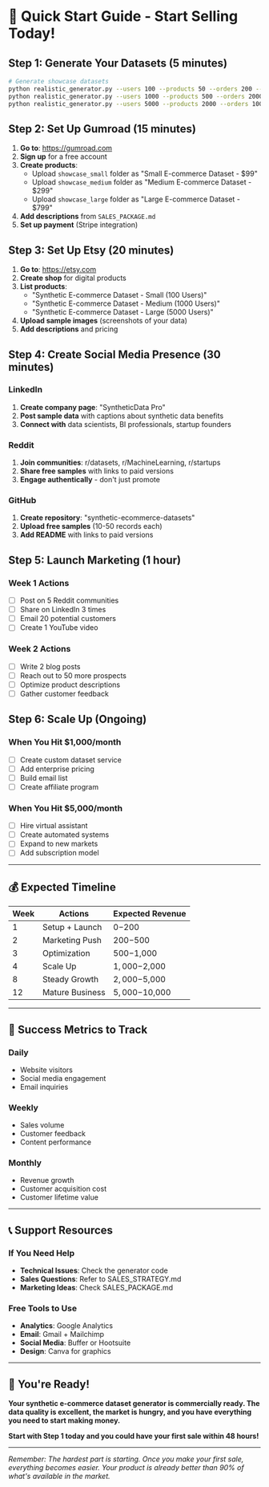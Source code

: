 # 🚀 Quick Start Guide - Start Selling Today!

## **Step 1: Generate Your Datasets (5 minutes)**

```bash
# Generate showcase datasets
python realistic_generator.py --users 100 --products 50 --orders 200 --reviews 150 --output showcase_small
python realistic_generator.py --users 1000 --products 500 --orders 2000 --reviews 1500 --output showcase_medium
python realistic_generator.py --users 5000 --products 2000 --orders 10000 --reviews 8000 --output showcase_large
```

## **Step 2: Set Up Gumroad (15 minutes)**

1. **Go to**: https://gumroad.com
2. **Sign up** for a free account
3. **Create products**:
   - Upload `showcase_small` folder as "Small E-commerce Dataset - $99"
   - Upload `showcase_medium` folder as "Medium E-commerce Dataset - $299"
   - Upload `showcase_large` folder as "Large E-commerce Dataset - $799"
4. **Add descriptions** from `SALES_PACKAGE.md`
5. **Set up payment** (Stripe integration)

## **Step 3: Set Up Etsy (20 minutes)**

1. **Go to**: https://etsy.com
2. **Create shop** for digital products
3. **List products**:
   - "Synthetic E-commerce Dataset - Small (100 Users)"
   - "Synthetic E-commerce Dataset - Medium (1000 Users)"
   - "Synthetic E-commerce Dataset - Large (5000 Users)"
4. **Upload sample images** (screenshots of your data)
5. **Add descriptions** and pricing

## **Step 4: Create Social Media Presence (30 minutes)**

### **LinkedIn**
1. **Create company page**: "SyntheticData Pro"
2. **Post sample data** with captions about synthetic data benefits
3. **Connect with** data scientists, BI professionals, startup founders

### **Reddit**
1. **Join communities**: r/datasets, r/MachineLearning, r/startups
2. **Share free samples** with links to paid versions
3. **Engage authentically** - don't just promote

### **GitHub**
1. **Create repository**: "synthetic-ecommerce-datasets"
2. **Upload free samples** (10-50 records each)
3. **Add README** with links to paid versions

## **Step 5: Launch Marketing (1 hour)**

### **Week 1 Actions**
- [ ] Post on 5 Reddit communities
- [ ] Share on LinkedIn 3 times
- [ ] Email 20 potential customers
- [ ] Create 1 YouTube video

### **Week 2 Actions**
- [ ] Write 2 blog posts
- [ ] Reach out to 50 more prospects
- [ ] Optimize product descriptions
- [ ] Gather customer feedback

## **Step 6: Scale Up (Ongoing)**

### **When You Hit $1,000/month**
- [ ] Create custom dataset service
- [ ] Add enterprise pricing
- [ ] Build email list
- [ ] Create affiliate program

### **When You Hit $5,000/month**
- [ ] Hire virtual assistant
- [ ] Create automated systems
- [ ] Expand to new markets
- [ ] Add subscription model

---

## **💰 Expected Timeline**

| Week | Actions | Expected Revenue |
|------|---------|------------------|
| 1 | Setup + Launch | $0-$200 |
| 2 | Marketing Push | $200-$500 |
| 3 | Optimization | $500-$1,000 |
| 4 | Scale Up | $1,000-$2,000 |
| 8 | Steady Growth | $2,000-$5,000 |
| 12 | Mature Business | $5,000-$10,000 |

---

## **🎯 Success Metrics to Track**

### **Daily**
- Website visitors
- Social media engagement
- Email inquiries

### **Weekly**
- Sales volume
- Customer feedback
- Content performance

### **Monthly**
- Revenue growth
- Customer acquisition cost
- Customer lifetime value

---

## **📞 Support Resources**

### **If You Need Help**
- **Technical Issues**: Check the generator code
- **Sales Questions**: Refer to SALES_STRATEGY.md
- **Marketing Ideas**: Check SALES_PACKAGE.md

### **Free Tools to Use**
- **Analytics**: Google Analytics
- **Email**: Gmail + Mailchimp
- **Social Media**: Buffer or Hootsuite
- **Design**: Canva for graphics

---

## **🚀 You're Ready!**

**Your synthetic e-commerce dataset generator is commercially ready. The data quality is excellent, the market is hungry, and you have everything you need to start making money.**

**Start with Step 1 today and you could have your first sale within 48 hours!**

---

*Remember: The hardest part is starting. Once you make your first sale, everything becomes easier. Your product is already better than 90% of what's available in the market.*


